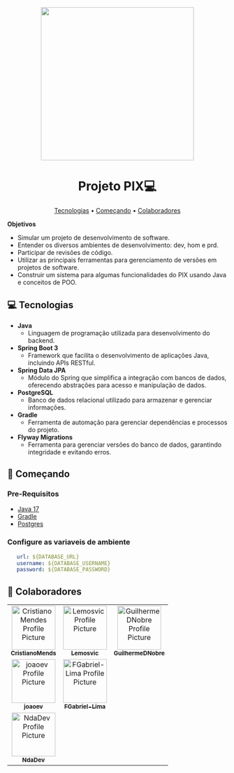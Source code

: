 <div align="center"><img width="350px" src="https://upload.wikimedia.org/wikipedia/commons/thumb/a/a2/Logo%E2%80%94pix_powered_by_Banco_Central_%28Brazil%2C_2020%29.svg/800px-Logo%E2%80%94pix_powered_by_Banco_Central_%28Brazil%2C_2020%29.svg.png"></div>
<h1 align="center" style="font-weight: bold;">Projeto PIX💻</h1>

<p align="center">
 <a href="#technologies">Tecnologias</a> • 
 <a href="#started">Começando</a> • 
 <a href="#colab">Colaboradores</a>
</p>

<b>Objetivos</b>
- Simular um projeto de desenvolvimento de software.
- Entender os diversos ambientes de desenvolvimento:
dev, hom e prd.
- Participar de revisões de código.
- Utilizar as principais ferramentas para gerenciamento de
versões em projetos de software.
- Construir um sistema para algumas funcionalidades do
PIX usando Java e conceitos de POO.

<h2 id="technologies">💻 Tecnologias</h2>

<ul>
  <li><strong>Java</strong>
    <ul>
      <li>Linguagem de programação utilizada para desenvolvimento do backend.</li>
    </ul>
  </li>
  <li><strong>Spring Boot 3</strong>
    <ul>
      <li>Framework que facilita o desenvolvimento de aplicações Java, incluindo APIs RESTful.</li>
    </ul>
  </li>
  <li><strong>Spring Data JPA</strong>
    <ul>
      <li>Módulo do Spring que simplifica a integração com bancos de dados, oferecendo abstrações para acesso e manipulação de dados.</li>
    </ul>
  </li>
  <li><strong>PostgreSQL</strong>
    <ul>
      <li>Banco de dados relacional utilizado para armazenar e gerenciar informações.</li>
    </ul>
  </li>
  <li><strong>Gradle</strong>
    <ul>
      <li>Ferramenta de automação para gerenciar dependências e processos do projeto.</li>
    </ul>
  </li>
  <li><strong>Flyway Migrations</strong>
    <ul>
      <li>Ferramenta para gerenciar versões do banco de dados, garantindo integridade e evitando erros.</li>
    </ul>
  </li>
</ul>




<h2 id="started">🚀 Começando</h2>

<h3>Pre-Requisitos</h3>

- [Java 17](https://www.java.com/pt-BR/download/manual.jsp)
- [Gradle](https://gradle.org/install/)
- [Postgres](https://www.postgresql.org/)

<h3>Configure as variaveis de ambiente</h2>


```yaml
   url: ${DATABASE_URL}
   username: ${DATABASE_USERNAME}
   password: ${DATABASE_PASSWORD}
```
<h2 id="colab">🤝 Colaboradores</h2>

<table>
  <tr>
    <td align="center">
      <a href="https://github.com/CristianoMends">
        <img src="https://avatars.githubusercontent.com/u/116528159?v=4" width="100px;" alt="Cristiano Mendes Profile Picture"/><br>
        <sub><b>CristianoMends</b></sub>
      </a>
    </td>
    <td align="center">
      <a href="https://github.com/Lemosvic">
        <img src="https://avatars.githubusercontent.com/u/137304343?v=4" width="100px;" alt="Lemosvic Profile Picture"/><br>
        <sub><b>Lemosvic</b></sub>
      </a>
    </td>
    <td align="center">
      <a href="https://github.com/GuilhermeDNobre">
        <img src="https://avatars.githubusercontent.com/u/88898043?v=4" width="100px;" alt="GuilhermeDNobre Profile Picture"/><br>
        <sub><b>GuilhermeDNobre</b></sub>
      </a>
    </td>
  </tr>
  <tr>
    <td align="center">
      <a href="https://github.com/joaoev">
        <img src="https://avatars.githubusercontent.com/u/101232352?v=4" width="100px;" alt="joaoev Profile Picture"/><br>
        <sub><b>joaoev</b></sub>
      </a>
    </td>
    <td align="center">
      <a href="https://github.com/FGabriel-Lima">
        <img src="https://avatars.githubusercontent.com/u/95498571?v=4" width="100px;" alt="FGabriel-Lima Profile Picture"/><br>
        <sub><b>FGabriel-Lima</b></sub>
      </a>
    </td>
  </tr>
    <td align="center">
      <a href="https://github.com/amandadeoliveira">
        <img src="https://avatars.githubusercontent.com/u/48298630?v=4" width="100px;" alt="NdaDev Profile Picture"/><br>
        <sub><b>NdaDev</b></sub>
      </a>
    </td>
  </tr>
  <tr>
</table>
